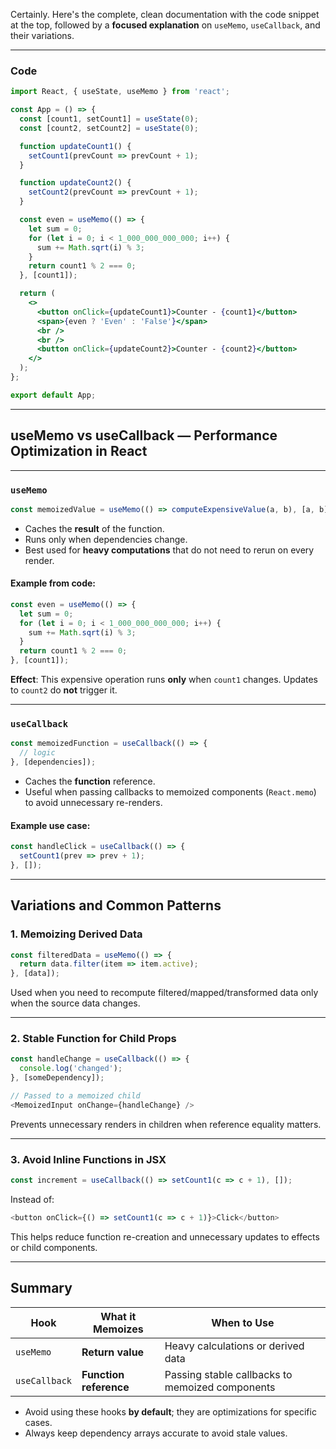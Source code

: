 Certainly. Here's the complete, clean documentation with the code snippet at the top, followed by a **focused explanation** on `useMemo`, `useCallback`, and their variations.

---

### **Code**

```jsx
import React, { useState, useMemo } from 'react';

const App = () => {
  const [count1, setCount1] = useState(0);
  const [count2, setCount2] = useState(0);

  function updateCount1() {
    setCount1(prevCount => prevCount + 1);
  }

  function updateCount2() {
    setCount2(prevCount => prevCount + 1);
  }

  const even = useMemo(() => {
    let sum = 0;
    for (let i = 0; i < 1_000_000_000_000; i++) {
      sum += Math.sqrt(i) % 3;
    }
    return count1 % 2 === 0;
  }, [count1]);

  return (
    <>
      <button onClick={updateCount1}>Counter - {count1}</button>
      <span>{even ? 'Even' : 'False'}</span>
      <br />
      <br />
      <button onClick={updateCount2}>Counter - {count2}</button>
    </>
  );
};

export default App;
```

---

## **useMemo vs useCallback — Performance Optimization in React**

---

### `useMemo`

```js
const memoizedValue = useMemo(() => computeExpensiveValue(a, b), [a, b]);
```

* Caches the **result** of the function.
* Runs only when dependencies change.
* Best used for **heavy computations** that do not need to rerun on every render.

#### Example from code:

```js
const even = useMemo(() => {
  let sum = 0;
  for (let i = 0; i < 1_000_000_000_000; i++) {
    sum += Math.sqrt(i) % 3;
  }
  return count1 % 2 === 0;
}, [count1]);
```

**Effect**: This expensive operation runs **only** when `count1` changes. Updates to `count2` do **not** trigger it.

---

### `useCallback`

```js
const memoizedFunction = useCallback(() => {
  // logic
}, [dependencies]);
```

* Caches the **function** reference.
* Useful when passing callbacks to memoized components (`React.memo`) to avoid unnecessary re-renders.

#### Example use case:

```js
const handleClick = useCallback(() => {
  setCount1(prev => prev + 1);
}, []);
```

---

## Variations and Common Patterns

### 1. **Memoizing Derived Data**

```js
const filteredData = useMemo(() => {
  return data.filter(item => item.active);
}, [data]);
```

Used when you need to recompute filtered/mapped/transformed data only when the source data changes.

---

### 2. **Stable Function for Child Props**

```js
const handleChange = useCallback(() => {
  console.log('changed');
}, [someDependency]);

// Passed to a memoized child
<MemoizedInput onChange={handleChange} />
```

Prevents unnecessary renders in children when reference equality matters.

---

### 3. **Avoid Inline Functions in JSX**

```js
const increment = useCallback(() => setCount1(c => c + 1), []);
```

Instead of:

```js
<button onClick={() => setCount1(c => c + 1)}>Click</button>
```

This helps reduce function re-creation and unnecessary updates to effects or child components.

---

## Summary

| Hook          | What it Memoizes       | When to Use                                     |
| ------------- | ---------------------- | ----------------------------------------------- |
| `useMemo`     | **Return value**       | Heavy calculations or derived data              |
| `useCallback` | **Function reference** | Passing stable callbacks to memoized components |

* Avoid using these hooks **by default**; they are optimizations for specific cases.
* Always keep dependency arrays accurate to avoid stale values.

